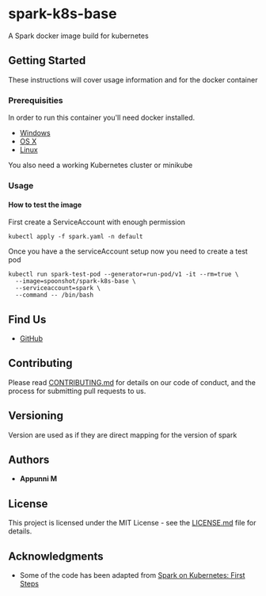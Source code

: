 # spark-k8s-base
A Spark docker image build for kubernetes

## Getting Started

These instructions will cover usage information and for the docker container 

### Prerequisities


In order to run this container you'll need docker installed.

* [Windows](https://docs.docker.com/windows/started)
* [OS X](https://docs.docker.com/mac/started/)
* [Linux](https://docs.docker.com/linux/started/)

You also need a working Kubernetes cluster or minikube

### Usage

#### How to test the image


First create a ServiceAccount with enough permission

```shell
kubectl apply -f spark.yaml -n default
```
Once you have a the serviceAccount setup now you need to create a test pod

```shell
kubectl run spark-test-pod --generator=run-pod/v1 -it --rm=true \
  --image=spoonshot/spark-k8s-base \
  --serviceaccount=spark \
  --command -- /bin/bash
```

## Find Us

* [GitHub](https://github.com/spoonshotx/spark-k8s-base)

## Contributing

Please read [CONTRIBUTING.md](CONTRIBUTING.md) for details on our code of conduct, and the process for submitting pull requests to us.

## Versioning

Version are used as if they are direct mapping for the version of spark

## Authors

* **Appunni M**

## License

This project is licensed under the MIT License - see the [LICENSE.md](LICENSE.md) file for details.

## Acknowledgments

* Some of the code has been adapted from [Spark on Kubernetes: First Steps](https://oak-tree.tech/blog/spark-kubernetes-primer)